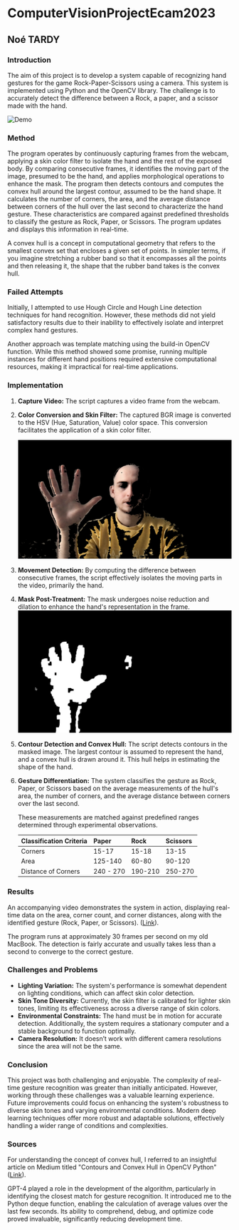 # ComputerVisionProjectEcam2023
## Noé TARDY

### Introduction
The aim of this project is to develop a system capable of recognizing hand gestures for the game Rock-Paper-Scissors using a camera. This system is implemented using Python and the OpenCV library. The challenge is to accurately detect the difference between a Rock, a paper, and a scissor made with the hand.

![Demo](https://github.com/TardyNoe/ComputerVisionProjectEcam2023/blob/main/assets/ezgif-5-c971e230dc.gif?raw=true)
### Method
The program operates by continuously capturing frames from the webcam, applying a skin color filter to isolate the hand and the rest of the exposed body. By comparing consecutive frames, it identifies the moving part of the image, presumed to be the hand, and applies morphological operations to enhance the mask. The program then detects contours and computes the convex hull around the largest contour, assumed to be the hand shape. It calculates the number of corners, the area, and the average distance between corners of the hull over the last second to characterize the hand gesture. These characteristics are compared against predefined thresholds to classify the gesture as Rock, Paper, or Scissors. The program updates and displays this information in real-time.

A convex hull is a concept in computational geometry that refers to the smallest convex set that encloses a given set of points. In simpler terms, if you imagine stretching a rubber band so that it encompasses all the points and then releasing it, the shape that the rubber band takes is the convex hull.

### Failed Attempts
Initially, I attempted to use Hough Circle and Hough Line detection techniques for hand recognition. However, these methods did not yield satisfactory results due to their inability to effectively isolate and interpret complex hand gestures.

Another approach was template matching using the build-in OpenCV function. While this method showed some promise, running multiple instances for different hand positions required extensive computational resources, making it impractical for real-time applications.

### Implementation
1. **Capture Video:** The script captures a video frame from the webcam.
2. **Color Conversion and Skin Filter:** The captured BGR image is converted to the HSV (Hue, Saturation, Value) color space. This conversion facilitates the application of a skin color filter.

    ![Color filter mask](https://raw.githubusercontent.com/TardyNoe/ComputerVisionProjectEcam2023/main/assets/colorfilter.png)
   
3. **Movement Detection:** By computing the difference between consecutive frames, the script effectively isolates the moving parts in the video, primarily the hand.
4. **Mask Post-Treatment:** The mask undergoes noise reduction and dilation to enhance the hand's representation in the frame. ![Mask](https://raw.githubusercontent.com/TardyNoe/ComputerVisionProjectEcam2023/main/assets/mask.png)
5. **Contour Detection and Convex Hull:** The script detects contours in the masked image. The largest contour is assumed to represent the hand, and a convex hull is drawn around it. This hull helps in estimating the shape of the hand.
6. **Gesture Differentiation:** The system classifies the gesture as Rock, Paper, or Scissors based on the average measurements of the hull's area, the number of corners, and the average distance between corners over the last second.

    These measurements are matched against predefined ranges determined through experimental observations.

    | Classification Criteria | Paper  | Rock  | Scissors |
    |-------------------------|-------|-------|----------|
    | Corners                 | 15-17 | 15-18 | 13-15    |
    | Area                    | 125-140 | 60-80 | 90-120  |
    | Distance of Corners     | 240 - 270 | 190-210 | 250-270|

### Results
An accompanying video demonstrates the system in action, displaying real-time data on the area, corner count, and corner distances, along with the identified gesture (Rock, Paper, or Scissors). ([Link](https://www.youtube.com/watch?v=r0v6IuTioFA)).

The program runs at approximately 30 frames per second on my old MacBook. The detection is fairly accurate and usually takes less than a second to converge to the correct gesture.

### Challenges and Problems
- **Lighting Variation:** The system's performance is somewhat dependent on lighting conditions, which can affect skin color detection.
- **Skin Tone Diversity:** Currently, the skin filter is calibrated for lighter skin tones, limiting its effectiveness across a diverse range of skin colors.
- **Environmental Constraints:** The hand must be in motion for accurate detection. Additionally, the system requires a stationary computer and a stable background to function optimally.
- **Camera Resolution:** It doesn’t work with different camera resolutions since the area will not be the same.

### Conclusion
This project was both challenging and enjoyable. The complexity of real-time gesture recognition was greater than initially anticipated. However, working through these challenges was a valuable learning experience. Future improvements could focus on enhancing the system's robustness to diverse skin tones and varying environmental conditions. Modern deep learning techniques offer more robust and adaptable solutions, effectively handling a wider range of conditions and complexities.

### Sources
For understanding the concept of convex hull, I referred to an insightful article on Medium titled "Contours and Convex Hull in OpenCV Python" ([Link](https://medium.com/analytics-vidhya/contours-and-convex-hull-in-opencv-python-d7503f6651bc)).

GPT-4 played a role in the development of the algorithm, particularly in identifying the closest match for gesture recognition. It introduced me to the Python deque function, enabling the calculation of average values over the last few seconds. Its ability to comprehend, debug, and optimize code proved invaluable, significantly reducing development time.
